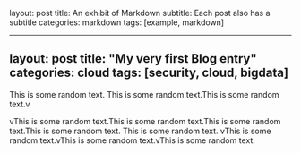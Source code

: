 layout: post
title: An exhibit of Markdown
subtitle: Each post also has a subtitle
categories: markdown
tags: [example, markdown]

---
layout: post
title: "My very first Blog entry"
categories: cloud
tags: [security, cloud, bigdata]
---

This is some random text.
This is some random text.This is some random text.v

vThis is some random text.This is some random text.This is some random text.This is some random text.
This is some random text.
vThis is some random text.vThis is some random text.vThis is some random text.
